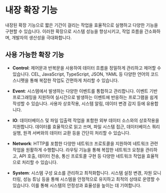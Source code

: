 # 내장 확장 기능

내장된 확장 기능으로 짧은 기간이 걸리는 작업을 효율적으로 실행하고 다양한 기능을 구현할 수 있습니다. 이러한 확장으로 시스템 성능을 향상시키고, 작업 흐름을 간소화하며, 개발자의 생산성을 극대화합니다.

## 사용 가능한 확장 기능

- **Control**: 제어문과 반복문을 사용하여 데이터 흐름을 정밀하게 관리하고 제어할 수 있습니다. CEL, JavaScript, TypeScript, JSON, YAML 등 다양한 언어의 코드 스니펫을 통해 복잡한 작업도 간편하게 처리할 수 있습니다.

- **Event**: 시스템에서 발생하는 다양한 이벤트를 통합하고 관리합니다. 이벤트 기반 프로그래밍을 지원하여 실시간으로 발생하는 이벤트에 반응하는 프로그램을 쉽게 작성할 수 있습니다. 사용자 상호작용, 시스템 알림, 데이터 변경 감지 등에 유용합니다.

- **IO**: 데이터베이스 및 파일 입출력 작업을 포함한 외부 데이터 소스와의 상호작용을 지원합니다. 데이터를 효율적으로 읽고 쓰며, 파일 시스템 접근, 데이터베이스 쿼리 실행, 원격 서버와의 데이터 교환 등을 간단히 처리할 수 있습니다.

- **Network**: HTTP를 포함한 다양한 네트워크 프로토콜을 지원하여 네트워크 관련 작업을 원활하게 수행합니다. 라우팅 기능을 통해 복잡한 네트워크 요청을 관리하고, API 호출, 데이터 전송, 통신 프로토콜 구현 등 다양한 네트워크 작업을 효율적으로 처리할 수 있습니다.

- **System**: 시스템 구성 요소를 관리하고 최적화합니다. 시스템 설정 변경, 자원 모니터링, 성능 튜닝 등을 통해 시스템을 안정적으로 유지하고 최적의 상태로 운영할 수 있습니다. 이를 통해 시스템의 안정성과 효율성을 높이는 데 기여합니다.
